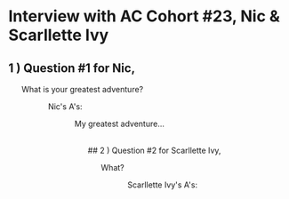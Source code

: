 # Interview with AC Cohort #23, Nic & Scarllette Ivy

## 1 ) Question #1 for Nic,

<ol>What is your greatest adventure?<ol/>
<ol>Nic's A's:<ol/>
<ol>My greatest adventure...<ol/>
<br>
## 2 ) Question #2 for Scarllette Ivy,

<ol>What?<ol/>
<ol>Scarllette Ivy's A's:<ol/>
<ol> <ol/>
<br>

